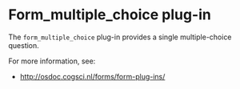# Form_multiple_choice plug-in

The `form_multiple_choice` plug-in provides a single multiple-choice question.

For more information, see:
	
- <http://osdoc.cogsci.nl/forms/form-plug-ins/>
